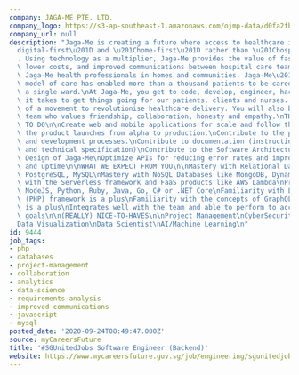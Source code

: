 ```yaml
---
company: JAGA-ME PTE. LTD.
company_logo: https://s3-ap-southeast-1.amazonaws.com/ojmp-data/d0fa2fb6ecf4133bd953f3825f8c2f10/jaga-me.jpg
company_url: null
description: "Jaga-Me is creating a future where access to healthcare is both \u201C\
  digital-first\u201D and \u201Chome-first\u201D rather than \u201Chospital-first\u201D\
  . Using technology as a multiplier, Jaga-Me provides the value of faster care delivery,\
  \ lower costs, and improved communications between hospital care teams as well as\
  \ Jaga-Me health professionals in homes and communities. Jaga-Me\u2019s distributed\
  \ model of care has enabled more than a thousand patients to be cared for without\
  \ a single ward.\nAt Jaga-Me, you get to code, develop, engineer, hack, and do whatever\
  \ it takes to get things going for our patients, clients and nurses. You are part\
  \ of a movement to revolutionise healthcare delivery. You will also be part of a\
  \ team who values friendship, collaboration, honesty and empathy.\nTHINGS YOU GET\
  \ TO DO\n\nCreate web and mobile applications for scale and follow through with\
  \ the product launches from alpha to production.\nContribute to the product design\
  \ and development processes.\nContribute to documentation (instructional, pitch\
  \ and technical specification)\nContribute to the Software Architecture and Database\
  \ Design of Jaga-Me\nOptimize APIs for reducing error rates and improving efficiency\
  \ and uptime\n\nWHAT WE EXPECT FROM YOU\n\nMastery with Relational Databases like\
  \ PostgreSQL, MySQL\nMastery with NoSQL Databases like MongoDB, DynamoDB\nMastery\
  \ with the Serverless framework and FaaS products like AWS Lambda\nProficient in\
  \ NodeJS, Python, Ruby, Java, Go, C# or .NET Core\nFamiliarity with Laravel/Lumen\
  \ (PHP) framework is a plus\nFamiliarity with the concepts of GraphQL and Pub-Sub\
  \ is a plus\nIntegrates well with the team and able to perform to accomplish team\
  \ goals\n\n(REALLY) NICE-TO-HAVES\n\nProject Management\nCyberSecurity\nData Engineering\n\
  Data Visualization\nData Scientist\nAI/Machine Learning\n"
id: 9444
job_tags:
- php
- databases
- project-management
- collaboration
- analytics
- data-science
- requirements-analysis
- improved-communications
- javascript
- mysql
posted_date: '2020-09-24T08:49:47.000Z'
source: myCareersFuture
title: '#SGUnitedJobs Software Engineer (Backend)'
website: https://www.mycareersfuture.gov.sg/job/engineering/sgunitedjobs-software-engineer-jaga-me-a4f841f47fad32fbdb827bbe8cd45402
---
```


